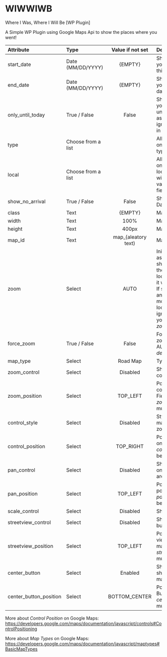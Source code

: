 WIWWIWB
=======

Where I Was, Where I Will Be [WP Plugin]

A Simple WP Plugin using Google Maps Api to show the places where you went!

|Attribute	            | Type      	        | Value if not set	    | Description           |
| :-------------------- | :-------------------- | :-------------------: | :-------------------- |
|start_date	            | Date (MM/DD/YYYY)	    | {EMPTY}		        | Show local that you visited since this date. |
|end_date	            | Date (MM/DD/YYYY)	    | {EMPTY}		        | Show local that you visit until this date. |
|only_until_today	    | True / False	        | False		            | Show local that you have visited until today. (if set as True, it will ignore the value in _end_date_) |
|type	                | Choose from a list	|                       | All itens	Show only selected types. |
|local	                | Choose from a list	|                       | All Itens	Show only selected locals. (if set, it will ignore the value in _type_ field.) |
|show_no_arrival	    | True / False	        | False		            | Show local if Start Date wasn’t set. |
|class	                | Text	                |	{EMPTY}		        | Map div class |
|width	                | Text	                |	100%		        | Map width |
|height	                | Text	                |	400px		        | Map height |
|map_id	                | Text	                |   map_{aleatory text)	| Map Id |
|zoom	                | Select	            |	AUTO	            | Initial zoom. If set as AUTO, it will show all locals (if there is only one local, it will show it with zoom = 10. If set as a number and there are more than on local, it will be ignored, except if you mark _force zoom_)
|force_zoom	            | True / False	        | False	                | Force zoom when zoom isn’t set as AUTO. _See zoom description._ |
|map_type	            | Select	            |	Road Map	        | Type of map |
|zoom_control	        | Select	            |	Disabled	        | Show zoom control on map. |
|zoom_position	        | Select	            |	TOP_LEFT	        | Position of zoom control on map. Field _zoom_control_ must be enabled. |
|control_style	        | Select	            |	Disabled	        | Style of control on map (manual zoom). |
|control_position	    | Select	            |	TOP_RIGHT	        | Position of control on map. Field _control_style_ must be enabled. |
|pan_control	        | Select	            |	Disabled	        | Show pan control on map (shown area). |
|pan_position	        | Select	            |	TOP_LEFT	        | Position of Pan position. Field _pan_control_ must be enabled. |
|scale_control	        | Select	            |	Disabled	        | Show scale. |
|streetview_control	    | Select	            |	Disabled	        | Show street view button on map. |
|streetview_position	| Select	            |	TOP_LEFT	        | Position of street view button on map. Field _streetview_control_ must be enabled. |
|center_button	        | Select	            |   Enabled	            | Show a button to show all local on map. |
|center_button_position	| Select	            |   BOTTOM_CENTER       | Position of Center Button. Field _center_button_ must be enabled. |

More about _Control Position_ on Google Maps: https://developers.google.com/maps/documentation/javascript/controls#ControlPositioning

More about _Map Types_ on Google Maps: https://developers.google.com/maps/documentation/javascript/maptypes#BasicMapTypes
